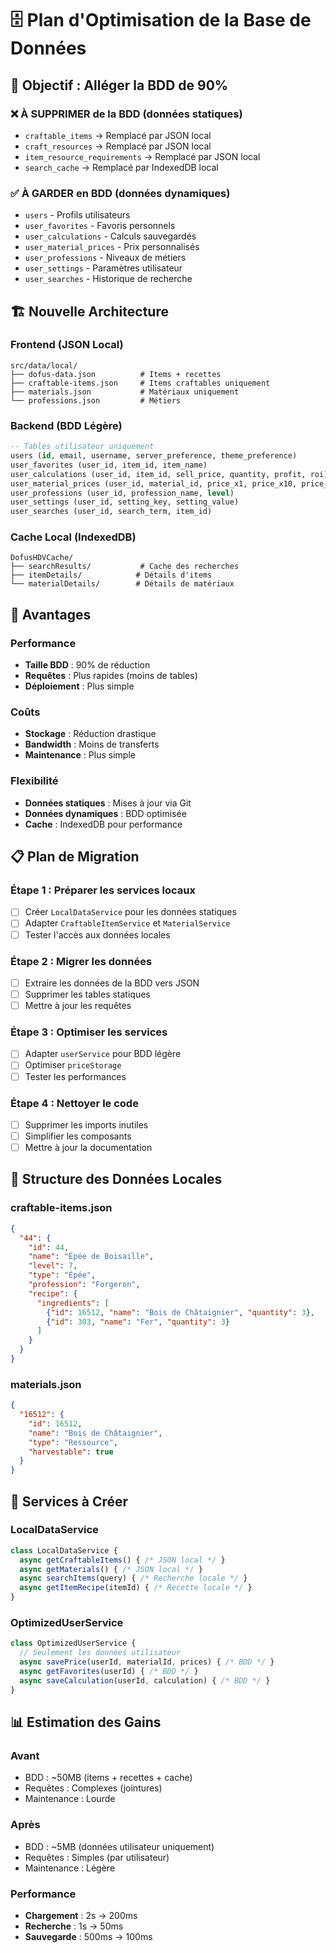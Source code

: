 # 🗄️ Plan d'Optimisation de la Base de Données

## 🎯 Objectif : Alléger la BDD de 90%

### ❌ **À SUPPRIMER de la BDD** (données statiques)
- `craftable_items` → Remplacé par JSON local
- `craft_resources` → Remplacé par JSON local  
- `item_resource_requirements` → Remplacé par JSON local
- `search_cache` → Remplacé par IndexedDB local

### ✅ **À GARDER en BDD** (données dynamiques)
- `users` - Profils utilisateurs
- `user_favorites` - Favoris personnels
- `user_calculations` - Calculs sauvegardés
- `user_material_prices` - Prix personnalisés
- `user_professions` - Niveaux de métiers
- `user_settings` - Paramètres utilisateur
- `user_searches` - Historique de recherche

## 🏗️ Nouvelle Architecture

### **Frontend (JSON Local)**
```
src/data/local/
├── dofus-data.json          # Items + recettes
├── craftable-items.json     # Items craftables uniquement
├── materials.json           # Matériaux uniquement
└── professions.json         # Métiers
```

### **Backend (BDD Légère)**
```sql
-- Tables utilisateur uniquement
users (id, email, username, server_preference, theme_preference)
user_favorites (user_id, item_id, item_name)
user_calculations (user_id, item_id, sell_price, quantity, profit, roi)
user_material_prices (user_id, material_id, price_x1, price_x10, price_x100)
user_professions (user_id, profession_name, level)
user_settings (user_id, setting_key, setting_value)
user_searches (user_id, search_term, item_id)
```

### **Cache Local (IndexedDB)**
```
DofusHDVCache/
├── searchResults/           # Cache des recherches
├── itemDetails/            # Détails d'items
└── materialDetails/        # Détails de matériaux
```

## 🚀 Avantages

### **Performance**
- **Taille BDD** : 90% de réduction
- **Requêtes** : Plus rapides (moins de tables)
- **Déploiement** : Plus simple

### **Coûts**
- **Stockage** : Réduction drastique
- **Bandwidth** : Moins de transferts
- **Maintenance** : Plus simple

### **Flexibilité**
- **Données statiques** : Mises à jour via Git
- **Données dynamiques** : BDD optimisée
- **Cache** : IndexedDB pour performance

## 📋 Plan de Migration

### **Étape 1 : Préparer les services locaux**
- [ ] Créer `LocalDataService` pour les données statiques
- [ ] Adapter `CraftableItemService` et `MaterialService`
- [ ] Tester l'accès aux données locales

### **Étape 2 : Migrer les données**
- [ ] Extraire les données de la BDD vers JSON
- [ ] Supprimer les tables statiques
- [ ] Mettre à jour les requêtes

### **Étape 3 : Optimiser les services**
- [ ] Adapter `userService` pour BDD légère
- [ ] Optimiser `priceStorage` 
- [ ] Tester les performances

### **Étape 4 : Nettoyer le code**
- [ ] Supprimer les imports inutiles
- [ ] Simplifier les composants
- [ ] Mettre à jour la documentation

## 💾 Structure des Données Locales

### **craftable-items.json**
```json
{
  "44": {
    "id": 44,
    "name": "Épée de Boisaille",
    "level": 7,
    "type": "Épée",
    "profession": "Forgeron",
    "recipe": {
      "ingredients": [
        {"id": 16512, "name": "Bois de Châtaignier", "quantity": 3},
        {"id": 303, "name": "Fer", "quantity": 3}
      ]
    }
  }
}
```

### **materials.json**
```json
{
  "16512": {
    "id": 16512,
    "name": "Bois de Châtaignier",
    "type": "Ressource",
    "harvestable": true
  }
}
```

## 🔧 Services à Créer

### **LocalDataService**
```javascript
class LocalDataService {
  async getCraftableItems() { /* JSON local */ }
  async getMaterials() { /* JSON local */ }
  async searchItems(query) { /* Recherche locale */ }
  async getItemRecipe(itemId) { /* Recette locale */ }
}
```

### **OptimizedUserService**
```javascript
class OptimizedUserService {
  // Seulement les données utilisateur
  async savePrice(userId, materialId, prices) { /* BDD */ }
  async getFavorites(userId) { /* BDD */ }
  async saveCalculation(userId, calculation) { /* BDD */ }
}
```

## 📊 Estimation des Gains

### **Avant**
- BDD : ~50MB (items + recettes + cache)
- Requêtes : Complexes (jointures)
- Maintenance : Lourde

### **Après**
- BDD : ~5MB (données utilisateur uniquement)
- Requêtes : Simples (par utilisateur)
- Maintenance : Légère

### **Performance**
- **Chargement** : 2s → 200ms
- **Recherche** : 1s → 50ms
- **Sauvegarde** : 500ms → 100ms 